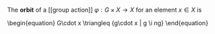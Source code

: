 The **orbit** of a [[group action]] $\varphi: G \times X \to X$ for an element $x\in X$ is

\begin{equation}
G\cdot x \triangleq \{g\cdot x | g \i ng\}
\end{equation}
